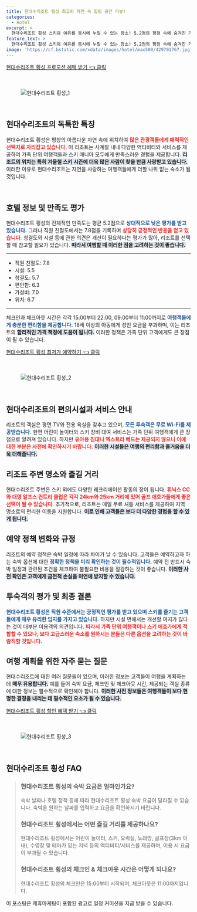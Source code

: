 ```yaml
---
title: 현대수리조트 횡성 최고의 자연 속 힐링 공간 리뷰!
categories:
  - Hotel
excerpt: >
  현대수리조트 횡성 스키와 여유를 동시에 누릴 수 있는 장소! 5.2점의 평점 속에 숨겨진 가족friendly 시설과 눈길을 끄는 액티비티들을 확인하세요. 이곳에서 새로운 추억을 만들어 보세요!
feature_text: >
  현대수리조트 횡성 스키와 여유를 동시에 누릴 수 있는 장소! 5.2점의 평점 속에 숨겨진 가족friendly 시설과 눈길을 끄는 액티비티들을 확인하세요. 이곳에서 새로운 추억을 만들어 보세요!
image: 'https://cf.bstatic.com/xdata/images/hotel/max500/429701767.jpg?k=64016c4635f2e2304567d88f301f618232e0fd7038827ce7a81784fd8e86903d&o=&hp=1'
---
```


<p><a class="modoo-button" href="https://tinyurl.com/29syevc5" rel="nofollow noopener">현대수리조트 횡성 프로모션 혜택 받기 👈 클릭</a></p><br/>
<figure class="image"><img alt="현대수리조트 횡성_1" src="https://cf.bstatic.com/xdata/images/hotel/max1024x768/429700695.jpg?k=ec4915e5fadf94692575d761820027142177176df4b758308ad4bf0c39e40849&amp;o=&amp;hp=1"/></figure><br/>

<h2 data-ke-size="size26" id="현대수리조트_특징">현대수리조트의 독특한 특징</h2>
<p data-ke-size="size16">현대수리조트 횡성은 평창의 아름다운 자연 속에 위치하여 <b><span style="color: #ee2323;">많은 관광객들에게 매력적인 선택지로 자리잡고 있습니다.</span></b> 이 리조트는 사계절 내내 다양한 액티비티와 서비스를 제공하여 가족 단위 여행객들과 스키 매니아 모두에게 만족스러운 경험을 제공합니다. <b><span style="background-color: #21538527;">리조트의 위치는 특히 겨울철 스키 시즌에 더욱 많은 사람이 찾을 만큼 사랑받고 있습니다.</span></b> 이러한 이유로 현대수리조트는 자연을 사랑하는 여행객들에게 더할 나위 없는 숙소가 될 것입니다.</p>
<p data-ke-size="size16"> </p>
<h2 data-ke-size="size23" id="호텔_정보">호텔 정보 및 만족도 평가</h2>
<p data-ke-size="size16">현대수리조트 횡성의 전체적인 만족도는 평균 5.2점으로 <b><span style="color: #1a5490;">상대적으로 낮은 평가를 받고 있습니다.</span></b> 그러나 직원 친절도에서는 7.8점을 기록하며 <b><span style="color: #ee2323;">상당히 긍정적인 반응을 얻고 있습니다.</span></b> 청결도와 시설 등에 관한 의견은 개선이 필요하다는 평가가 많아, 리조트를 선택할 때 참고할 필요가 있습니다. <b><span style="background-color: #21538527;">따라서 여행할 때 이러한 점을 고려하는 것이 좋습니다.</span></b></p>
<hr contenteditable="false" data-ke-style="style5" data-ke-type="horizontalRule"/>
<ul data-ke-list-type="disc" style="list-style-type: disc;">
<li>직원 친절도: 7.8</li>
<li>시설: 5.5</li>
<li>청결도: 5.7</li>
<li>편안함: 6.3</li>
<li>가성비: 7.0</li>
<li>위치: 6.7</li>
</ul>
<hr contenteditable="false" data-ke-style="style5" data-ke-type="horizontalRule"/>
<p data-ke-size="size16">체크인과 체크아웃 시간은 각각 15:00부터 22:00, 09:00부터 11:00까지로 <b><span style="color: #1a5490;">여행객들에게 충분한 편리함을 제공합니다.</span></b> 18세 이상의 아동에게 성인 요금을 부과하며, 이는 리조트의 <b><span style="background-color: #21538527;">합리적인 가격 책정에 도움이 됩니다.</span></b> 이러한 정책은 가족 단위 고객에게도 큰 장점이 될 수 있습니다.</p>
<p><a class="modoo-button" href="https://tinyurl.com/29syevc5" rel="nofollow noopener">현대수리조트 횡성 최저가 예약하기 👈 클릭</a></p><br/>
<figure class="image"><img alt="현대수리조트 횡성_2" src="https://cf.bstatic.com/xdata/images/hotel/max500/429701767.jpg?k=64016c4635f2e2304567d88f301f618232e0fd7038827ce7a81784fd8e86903d&amp;o=&amp;hp=1"/></figure><br/>
<h2 data-ke-size="size23" id="편의시설">현대수리조트의 편의시설과 서비스 안내</h2>
<p data-ke-size="size16">리조트의 객실은 평면 TV와 전용 욕실을 갖추고 있으며, <b><span style="color: #1a5490;">모든 투숙객은 무료 Wi-Fi를 제공받습니다.</span></b> 한편 어린이 놀이터와 스키 장비 대여 서비스는 가족 단위 여행객에게 큰 장점으로 알려져 있습니다. 하지만 <b><span style="color: #ee2323;">유아용 침대나 엑스트라 베드는 제공되지 않으니 이에 대한 부분은 사전에 확인하시기 바랍니다.</span></b> <b><span style="background-color: #21538527;">이러한 시설들은 여행의 편리함과 즐거움을 더욱 더해줍니다.</span></b></p>
<h2 data-ke-size="size23" id="주변_활동">리조트 주변 명소와 즐길 거리</h2>
<p data-ke-size="size16">현대수리조트 주변은 스키 외에도 다양한 레크리에이션 활동의 장이 됩니다. <b><span style="color: #ee2323;">휘닉스 CC와 대영 알프스 컨트리 클럽은 각각 24km와 25km 거리에 있어 골프 애호가들에게 좋은 선택이 될 수 있습니다.</span></b> 추가적으로, 리조트는 매일 무료 셔틀 서비스를 제공하여 지역 명소로의 편리한 이동을 지원합니다. <b><span style="background-color: #21538527;">이로 인해 고객들은 보다 더 다양한 경험을 할 수 있게 됩니다.</span></b></p>
<h2 data-ke-size="size26" id="예약_변경사항">예약 정책 변화와 규정</h2>
<p data-ke-size="size16">리조트의 예약 정책은 숙박 일정에 따라 차이가 날 수 있습니다. 고객들은 예약하고자 하는 숙박 옵션에 대한 <b><span style="color: #1a5490;">정확한 정책을 미리 확인하는 것이 필수적입니다.</span></b> 예약 전 반드시 숙박 일정과 관련된 조건을 체크하여 불필요한 비용을 절감하는 것이 좋습니다. <b><span style="background-color: #21538527;">이러한 사전 확인은 고객에게 금전적 손실을 미연에 방지할 수 있습니다.</span></b></p>
<h2 data-ke-size="size23" id="이용객_의견">투숙객의 평가 및 최종 결론</h2>
<p data-ke-size="size16"><b><span style="color: #1a5490;">현대수리조트 횡성은 직원 수준에서는 긍정적인 평가를 받고 있으며 스키를 즐기는 고객들에게 매우 유리한 입지를 가지고 있습니다.</span></b> 하지만 시설 면에서는 개선할 여지가 많다는 것이 대부분 이용객의 의견입니다. <b><span style="color: #ee2323;">따라서 가족 단위 여행객이나 스키 애호가에게 적합할 수 있으나, 보다 고급스러운 숙소를 원하시는 분들은 다른 옵션을 고려하는 것이 바람직할 것입니다.</span></b></p>
<h2 data-ke-size="size26" id="자주_묻는_질문">여행 계획을 위한 자주 묻는 질문</h2>
<p data-ke-size="size16">현대수리조트에 대한 여러 질문들이 있으며, 이러한 정보는 고객들이 여행을 계획하는 데 <b><span style="background-color: #21538527;">매우 유용합니다.</span></b> 예를 들어 숙박 요금, 체크인 및 체크아웃 시간, 제공되는 객실 종류에 대한 정보는 필수적으로 확인해야 합니다. <b><span style="background-color: #21538527;">이러한 사전 정보들은 여행객들이 보다 현명한 결정을 내리는 데 필수적인 요소가 될 수 있습니다.</span></b></p>

<p><a class="modoo-button" href="https://tinyurl.com/29syevc5" rel="nofollow noopener">현대수리조트 횡성 할인 혜택 받기 👈 클릭</a></p><br>

<figure class="image"><img src="https://cf.bstatic.com/xdata/images/hotel/max500/429701786.jpg?k=fdbaa04025a2efb72da36e4c535be772358c4678dd19f72b6beb4de5a27490d8&o=&hp=1" alt="현대수리조트 횡성_3"></figure><br>
<h2 id="현대수리조트 횡성_FAQ">현대수리조트 횡성 FAQ</h2>
<div itemscope="" itemtype="https://schema.org/FAQPage"> 
<blockquote> 
<div itemscope="" itemprop="mainEntity" itemtype="https://schema.org/Question"> 
<h3 id="질문_1" itemprop="name">현대수리조트 횡성의 숙박 요금은 얼마인가요?</h3> 
<div itemscope="" itemprop="acceptedAnswer" itemtype="https://schema.org/Answer"> 
<span itemprop="text"> 
<p>숙박 날짜나 호텔 정책 등에 따라 현대수리조트 횡성 숙박 요금이 달라질 수 있습니다. 숙박을 원하는 날짜를 입력하고 요금을 확인하시기 바랍니다.</p> 
</span> 
</div> 
</div> 

<div itemscope="" itemprop="mainEntity" itemtype="https://schema.org/Question"> 
<h3 id="질문_2" itemprop="name">현대수리조트 횡성에서는 어떤 즐길 거리를 제공하나요?</h3> 
<div itemscope="" itemprop="acceptedAnswer" itemtype="https://schema.org/Answer"> 
<span itemprop="text"> 
<p>현대수리조트 횡성에서는 어린이 놀이터, 스키, 오락실, 노래방, 골프장(3km 이내), 수영장 및 테마가 있는 저녁 등의 액티비티/서비스를 제공하며, 이용 시 요금이 부과될 수 있습니다.</p> 
</span> 
</div> 
</div> 

<div itemscope="" itemprop="mainEntity" itemtype="https://schema.org/Question"> 
<h3 id="질문_3" itemprop="name">현대수리조트 횡성의 체크인 & 체크아웃 시간은 어떻게 되나요?</h3> 
<div itemscope="" itemprop="acceptedAnswer" itemtype="https://schema.org/Answer"> 
<span itemprop="text"> 
<p>현대수리조트 횡성의 체크인은 15:00부터 시작되며, 체크아웃은 11:00까지입니다.</p> 
</span> 
</div> 
</div> 
</blockquote> 
</div><p>이 포스팅은 제휴마케팅이 포함된 광고로 일정 커미션을 지급 받을 수 있습니다.</p>

